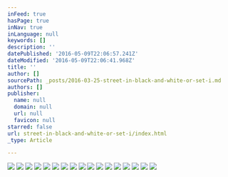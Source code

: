 ```yaml
---
inFeed: true
hasPage: true
inNav: true
inLanguage: null
keywords: []
description: ''
datePublished: '2016-05-09T22:06:57.241Z'
dateModified: '2016-05-09T22:06:41.968Z'
title: ''
author: []
sourcePath: _posts/2016-03-25-street-in-black-and-white-or-set-i.md
authors: []
publisher:
  name: null
  domain: null
  url: null
  favicon: null
starred: false
url: street-in-black-and-white-or-set-i/index.html
_type: Article

---
```

![](https://the-grid-user-content.s3-us-west-2.amazonaws.com/6b08d7ee-528a-4539-af45-c58ae5bde96b.jpg)
![](https://the-grid-user-content.s3-us-west-2.amazonaws.com/6544ffbc-b52d-4103-9115-6019852bbaa3.jpg)
![](https://the-grid-user-content.s3-us-west-2.amazonaws.com/e4300254-7d4c-4004-86d9-d71d962088de.jpg)
![](https://the-grid-user-content.s3-us-west-2.amazonaws.com/fdad1a33-9734-4308-a11e-58a32514b58c.jpg)
![](https://the-grid-user-content.s3-us-west-2.amazonaws.com/28542c8f-7f74-4f3b-800e-569379bd83be.jpg)
![](https://the-grid-user-content.s3-us-west-2.amazonaws.com/beaa232d-fc52-49ee-b9f1-f1888655247a.jpg)
![](https://the-grid-user-content.s3-us-west-2.amazonaws.com/f22e67cb-a081-47ff-8cef-a510084aa0bb.jpg)
![](https://the-grid-user-content.s3-us-west-2.amazonaws.com/9732851e-368c-40ff-9419-75f0b0f2383f.jpg)
![](https://the-grid-user-content.s3-us-west-2.amazonaws.com/6a776ec5-7fac-4699-99e6-cf13ce99aa58.jpg)
![](https://the-grid-user-content.s3-us-west-2.amazonaws.com/a00e8966-3bf9-4bad-b7ef-a37248c9aa3a.jpg)
![](https://the-grid-user-content.s3-us-west-2.amazonaws.com/13f53305-109e-486e-b0ba-61d3445cf47a.jpg)
![](https://the-grid-user-content.s3-us-west-2.amazonaws.com/d74b5b3e-fdbf-47fa-9e2b-9e9a9b62b6a3.jpg)
![](https://the-grid-user-content.s3-us-west-2.amazonaws.com/57f5e72d-330b-4cc9-999d-8452378fab4e.jpg)
![](https://the-grid-user-content.s3-us-west-2.amazonaws.com/ec695979-e84d-4fdf-8adf-b5f41338b9bc.jpg)
![](https://the-grid-user-content.s3-us-west-2.amazonaws.com/c326b921-c145-4849-8142-c0145e547ad6.jpg)
![](https://the-grid-user-content.s3-us-west-2.amazonaws.com/00673aa4-a199-4e75-9612-9c653d3f111c.jpg)
![](https://the-grid-user-content.s3-us-west-2.amazonaws.com/682136e8-5b6d-47a3-bc2a-d3578aa8f6c6.jpg)